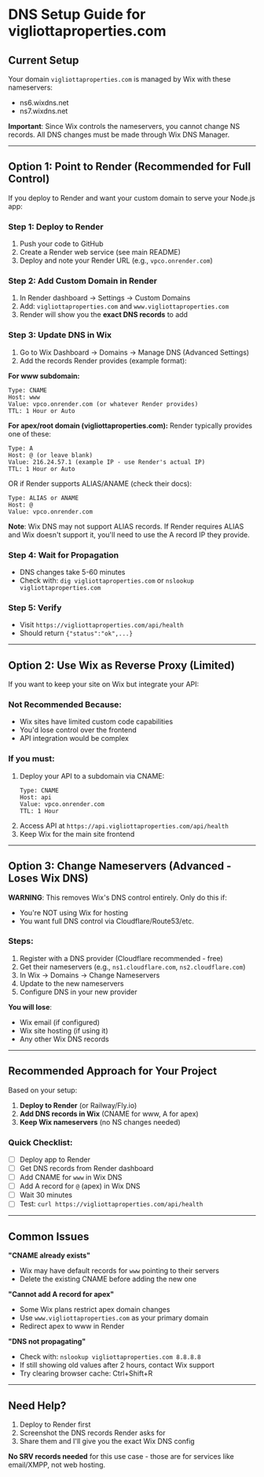 # DNS Setup Guide for vigliottaproperties.com

## Current Setup

Your domain `vigliottaproperties.com` is managed by Wix with these nameservers:
- ns6.wixdns.net
- ns7.wixdns.net

**Important**: Since Wix controls the nameservers, you cannot change NS records. All DNS changes must be made through Wix DNS Manager.

---

## Option 1: Point to Render (Recommended for Full Control)

If you deploy to Render and want your custom domain to serve your Node.js app:

### Step 1: Deploy to Render
1. Push your code to GitHub
2. Create a Render web service (see main README)
3. Deploy and note your Render URL (e.g., `vpco.onrender.com`)

### Step 2: Add Custom Domain in Render
1. In Render dashboard → Settings → Custom Domains
2. Add: `vigliottaproperties.com` and `www.vigliottaproperties.com`
3. Render will show you the **exact DNS records** to add

### Step 3: Update DNS in Wix
1. Go to Wix Dashboard → Domains → Manage DNS (Advanced Settings)
2. Add the records Render provides (example format):

**For www subdomain:**
```
Type: CNAME
Host: www
Value: vpco.onrender.com (or whatever Render provides)
TTL: 1 Hour or Auto
```

**For apex/root domain (vigliottaproperties.com):**
Render typically provides one of these:
```
Type: A
Host: @ (or leave blank)
Value: 216.24.57.1 (example IP - use Render's actual IP)
TTL: 1 Hour or Auto
```

OR if Render supports ALIAS/ANAME (check their docs):
```
Type: ALIAS or ANAME
Host: @
Value: vpco.onrender.com
```

**Note**: Wix DNS may not support ALIAS records. If Render requires ALIAS and Wix doesn't support it, you'll need to use the A record IP they provide.

### Step 4: Wait for Propagation
- DNS changes take 5-60 minutes
- Check with: `dig vigliottaproperties.com` or `nslookup vigliottaproperties.com`

### Step 5: Verify
- Visit `https://vigliottaproperties.com/api/health`
- Should return `{"status":"ok",...}`

---

## Option 2: Use Wix as Reverse Proxy (Limited)

If you want to keep your site on Wix but integrate your API:

### Not Recommended Because:
- Wix sites have limited custom code capabilities
- You'd lose control over the frontend
- API integration would be complex

### If you must:
1. Deploy your API to a subdomain via CNAME:
   ```
   Type: CNAME
   Host: api
   Value: vpco.onrender.com
   TTL: 1 Hour
   ```
2. Access API at `https://api.vigliottaproperties.com/api/health`
3. Keep Wix for the main site frontend

---

## Option 3: Change Nameservers (Advanced - Loses Wix DNS)

**WARNING**: This removes Wix's DNS control entirely. Only do this if:
- You're NOT using Wix for hosting
- You want full DNS control via Cloudflare/Route53/etc.

### Steps:
1. Register with a DNS provider (Cloudflare recommended - free)
2. Get their nameservers (e.g., `ns1.cloudflare.com`, `ns2.cloudflare.com`)
3. In Wix → Domains → Change Nameservers
4. Update to the new nameservers
5. Configure DNS in your new provider

**You will lose**:
- Wix email (if configured)
- Wix site hosting (if using it)
- Any other Wix DNS records

---

## Recommended Approach for Your Project

Based on your setup:

1. **Deploy to Render** (or Railway/Fly.io)
2. **Add DNS records in Wix** (CNAME for www, A for apex)
3. **Keep Wix nameservers** (no NS changes needed)

### Quick Checklist:
- [ ] Deploy app to Render
- [ ] Get DNS records from Render dashboard
- [ ] Add CNAME for `www` in Wix DNS
- [ ] Add A record for `@` (apex) in Wix DNS
- [ ] Wait 30 minutes
- [ ] Test: `curl https://vigliottaproperties.com/api/health`

---

## Common Issues

**"CNAME already exists"**
- Wix may have default records for `www` pointing to their servers
- Delete the existing CNAME before adding the new one

**"Cannot add A record for apex"**
- Some Wix plans restrict apex domain changes
- Use `www.vigliottaproperties.com` as your primary domain
- Redirect apex to www in Render

**"DNS not propagating"**
- Check with: `nslookup vigliottaproperties.com 8.8.8.8`
- If still showing old values after 2 hours, contact Wix support
- Try clearing browser cache: Ctrl+Shift+R

---

## Need Help?

1. Deploy to Render first
2. Screenshot the DNS records Render asks for
3. Share them and I'll give you the exact Wix DNS config

**No SRV records needed** for this use case - those are for services like email/XMPP, not web hosting.
